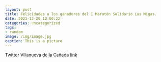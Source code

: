 ```yaml
---
layout: post
title: Felicidades a los ganadores del I Maratón Solidario Las Migas. ¡En VillanuevaDelaCañada estamos encantados de colaborar con ini...
date: 2021-12-20 12:00:22
categories: uncategorized
tags:
- random
image: /img/image.jpg
caption: This is a picture
---
```

Twitter Villanueva de la Cañada [link](https://twitter.com/AytoVDLCanada/status/1472576159833636866)

